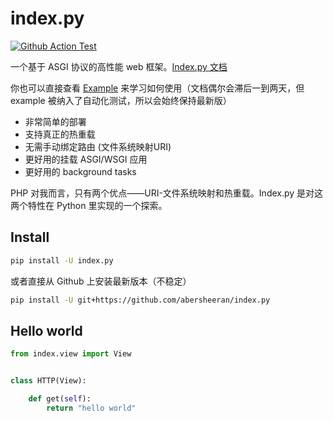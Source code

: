 # index.py

[![Github Action Test](https://github.com/abersheeran/index.py/workflows/Test/badge.svg)](https://github.com/abersheeran/index.py/actions?query=workflow%3ATest)

一个基于 ASGI 协议的高性能 web 框架。[Index.py 文档](https://abersheeran.github.io/index.py/)

你也可以直接查看 [Example](https://github.com/abersheeran/index.py/tree/master/example) 来学习如何使用（文档偶尔会滞后一到两天，但 example 被纳入了自动化测试，所以会始终保持最新版）

- 非常简单的部署
- 支持真正的热重载
- 无需手动绑定路由 (文件系统映射URI)
- 更好用的挂载 ASGI/WSGI 应用
- 更好用的 background tasks

PHP 对我而言，只有两个优点——URI-文件系统映射和热重载。Index.py 是对这两个特性在 Python 里实现的一个探索。

## Install

```bash
pip install -U index.py
```

或者直接从 Github 上安装最新版本（不稳定）

```bash
pip install -U git+https://github.com/abersheeran/index.py
```

## Hello world

```python
from index.view import View


class HTTP(View):

    def get(self):
        return "hello world"
```
